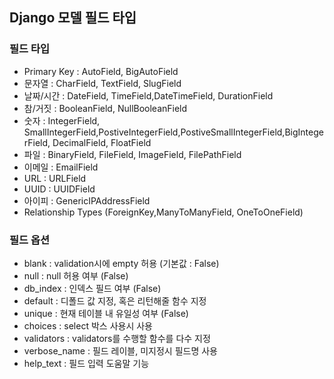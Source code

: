 ## Django 모델 필드 타입
### 필드 타입
- Primary Key : AutoField, BigAutoField
- 문자열 : CharField, TextField, SlugField
- 날짜/시간 : DateField, TimeField,DateTimeField, DurationField
- 참/거짓 : BooleanField, NullBooleanField
- 숫자 : IntegerField, SmallIntegerField,PostiveIntegerField,PostiveSmallIntegerField,BigIntegerField, DecimalField, FloatField
- 파일 : BinaryField, FileField, ImageField, FilePathField
- 이메일 : EmailField
- URL : URLField
- UUID : UUIDField
- 아이피 : GenericIPAddressField
- Relationship Types (ForeignKey,ManyToManyField, OneToOneField)

### 필드 옵션
- blank : validation시에 empty 허용 (기본값 : False)
- null : null 허용 여부 (False)
- db_index : 인덱스 필드 여부 (False)
- default : 디폴드 값 지정, 혹은 리턴해줄 함수 지정
- unique : 현재 테이블 내 유일성 여부 (False)
- choices : select 박스 사용시 사용
- validators : validators를 수행할 함수를 다수 지정
- verbose_name : 필드 레이블, 미지정시 필드명 사용
- help_text : 필드 입력 도움말 기능